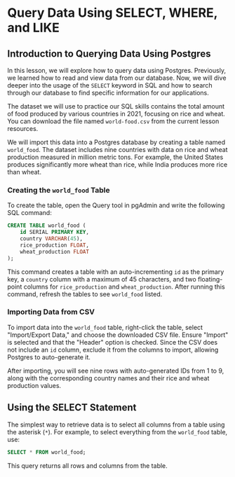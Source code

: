 # Query Data Using SELECT, WHERE, and LIKE

## Introduction to Querying Data Using Postgres

In this lesson, we will explore how to query data using Postgres. Previously, we learned how to read and view data from our database. Now, we will dive deeper into the usage of the `SELECT` keyword in SQL and how to search through our database to find specific information for our applications.

The dataset we will use to practice our SQL skills contains the total amount of food produced by various countries in 2021, focusing on rice and wheat. You can download the file named `world-food.csv` from the current lesson resources.

We will import this data into a Postgres database by creating a table named `world_food`. The dataset includes nine countries with data on rice and wheat production measured in million metric tons. For example, the United States produces significantly more wheat than rice, while India produces more rice than wheat.

### Creating the `world_food` Table

To create the table, open the Query tool in pgAdmin and write the following SQL command:

```sql
CREATE TABLE world_food (
    id SERIAL PRIMARY KEY,
    country VARCHAR(45),
    rice_production FLOAT,
    wheat_production FLOAT
);
```

This command creates a table with an auto-incrementing `id` as the primary key, a `country` column with a maximum of 45 characters, and two floating-point columns for `rice_production` and `wheat_production`. After running this command, refresh the tables to see `world_food` listed.

### Importing Data from CSV

To import data into the `world_food` table, right-click the table, select "Import/Export Data," and choose the downloaded CSV file. Ensure "Import" is selected and that the "Header" option is checked. Since the CSV does not include an `id` column, exclude it from the columns to import, allowing Postgres to auto-generate it.

After importing, you will see nine rows with auto-generated IDs from 1 to 9, along with the corresponding country names and their rice and wheat production values.

## Using the SELECT Statement

The simplest way to retrieve data is to select all columns from a table using the asterisk (`*`). For example, to select everything from the `world_food` table, use:

```sql
SELECT * FROM world_food;
```

This query returns all rows and columns from the table.
